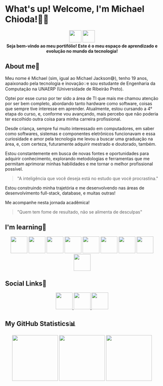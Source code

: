 # What's up! Welcome, I'm Michael Chioda!👋🏻

<p align="center">
<img src="https://komarev.com/ghpvc/?username=michaelgfchioda&color=blue" height="40"/>
<img src="https://img.shields.io/github/followers/michaelgfchioda?style=social" height="40"/>
  <br> <strong> Seja bem-vindo ao meu portifólio! Este é o meu espaço de aprendizado e evolução no mundo da tecnologia! </strong>
</p>

## About me👤
Meu nome é Michael (sim, igual ao Michael Jackson😅), tenho 19 anos, apaixonado pela tecnologia e inovação💡e sou estudante de Engenharia da Computação na UNAERP (Universidade de Ribeirão Preto).

Optei por esse curso por ter sido a área de TI que mais me chamou atenção por ser bem completo, abordando tanto hardware como software, coisas que sempre tive interesse em aprender. 
Atualmente, estou cursando a 4° etapa do curso, e, conforme vou avançando, mais percebo que não poderia ter escolhido outra coisa para minha carreira profissional.

Desde criança, sempre fui muito interessado em computadores, em saber como softwares, sistemas e componentes eletrônicos funcionavam e essa curiosidade e amor pela tecnologia me levou a buscar uma graduação na área, e, com certeza, futuramente adquirir mestrado e doutorado, também.

Estou constantemente em busca de novas fontes e oportunidades para adquirir conhecimento, explorando metodologias e ferramentas que me permitam aprimorar minhas habilidades e me tornar o melhor profissional possível.

> "A inteligência que você deseja está no estudo que você procrastina."

Estou construindo minha trajetória e me desenvolvendo nas áreas de desenvolvimento full-stack, database, e muitas outras!

Me acompanhe nesta jornada acadêmica!

> "Quem tem fome de resultado, não se alimenta de desculpas"

## I'm learning📖
<p align="center">
<img src="https://img.icons8.com/?size=100&id=40670&format=png&color=000000" width="55" height="55"/> <img src="https://img.icons8.com/?size=100&id=l75OEUJkPAk4&format=png&color=000000" width="55" height="55"/>
<img src="https://img.icons8.com/?size=100&id=20909&format=png&color=000000" width="55" height="55"/> <img src="https://img.icons8.com/?size=100&id=21278&format=png&color=000000" width="55" height="55"/>
<img src="https://img.icons8.com/?size=100&id=u9R54eMKS8fw&format=png&color=000000" width="55" height="55"/> <img src="https://img.icons8.com/?size=100&id=20906&format=png&color=000000" width="55" height="55"/> 
<img src="https://img.icons8.com/?size=100&id=17842&format=png&color=000000" width="55" height="55"/> <img src="https://img.icons8.com/?size=100&id=rgPSE6nAB766&format=png&color=000000" width="55" height="55"/> 
<img src="https://img.icons8.com/?size=100&id=39913&format=png&color=000000" width="55" height="55"/>
<p/>

## Social Links👥
<p align="center">
<a href="https://www.linkedin.com/in/michael-chioda-25223b309" target="_blank">
<img src="https://img.icons8.com/?size=100&id=13930&format=png&color=000000" width="55" height="55"/>
<a/>

<a href="https://www.youtube.com/@michaelchioda17" target="_blank">
<img src="https://img.icons8.com/?size=100&id=19318&format=png&color=000000" width="55" height="55"/>
<a/>

<a href="mailto:michaelgfchioda14@gmail.com" target="_blank">
<img src="https://img.icons8.com/?size=100&id=P7UIlhbpWzZm&format=png&color=000000" width="55" height="55"/>
<a/>
</p>

## My GitHub Statistics📊
<p align="center">
<img src="https://github-readme-stats.vercel.app/api?username=michaelgfchioda&show_icons=true&theme=tokyonight" height="150"/>
<img src="https://streak-stats.demolab.com?user=michaelgfchioda&theme=tokyonight" height="150"/>
<img src="https://github-readme-stats.vercel.app/api/top-langs/?username=michaelgfchioda&layout=compact&theme=tokyonight" height="150"/>
</p>
